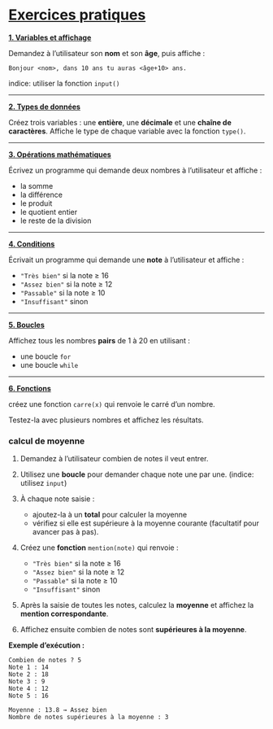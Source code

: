 # <u>Exercices pratiques</u>

**<u>1. Variables et affichage**</u>

Demandez à l’utilisateur son **nom** et son **âge**, puis affiche :

```
Bonjour <nom>, dans 10 ans tu auras <âge+10> ans.
```

indice: utiliser la fonction `input()`

---

**<u>2. Types de données**</u>

Créez trois variables : une **entière**, une **décimale** et une **chaîne de caractères**.
Affiche le type de chaque variable avec la fonction `type()`.

---

**<u>3. Opérations mathématiques**</u>

Écrivez un programme qui demande deux nombres à l’utilisateur et affiche :

* la somme
* la différence
* le produit
* le quotient entier
* le reste de la division

---

**<u>4. Conditions**</u>

Écrivait un programme qui demande une **note** à l’utilisateur et affiche :

* `"Très bien"` si la note ≥ 16
* `"Assez bien"` si la note ≥ 12
* `"Passable"` si la note ≥ 10
* `"Insuffisant"` sinon

---

**<u>5. Boucles**</u>

Affichez tous les nombres **pairs** de 1 à 20 en utilisant :

* une boucle `for`
* une boucle `while`

---

**<u>6. Fonctions**</u>

créez une fonction `carre(x)` qui renvoie le carré d’un nombre.

Testez-la avec plusieurs nombres et affichez les résultats.

### calcul de moyenne

1. Demandez à l’utilisateur combien de notes il veut entrer.
2. Utilisez une **boucle** pour demander chaque note une par une. (indice: utilisez `input`)
3. À chaque note saisie :

   * ajoutez-la à un **total** pour calculer la moyenne
   * vérifiez si elle est supérieure à la moyenne courante (facultatif pour avancer pas à pas).

4. Créez une **fonction** `mention(note)` qui renvoie :

   * `"Très bien"` si la note ≥ 16
   * `"Assez bien"` si la note ≥ 12
   * `"Passable"` si la note ≥ 10
   * `"Insuffisant"` sinon

5. Après la saisie de toutes les notes, calculez la **moyenne** et affichez la **mention correspondante**.

6. Affichez ensuite combien de notes sont **supérieures à la moyenne**.

**Exemple d’exécution :**

```
Combien de notes ? 5
Note 1 : 14
Note 2 : 18
Note 3 : 9
Note 4 : 12
Note 5 : 16

Moyenne : 13.8 → Assez bien
Nombre de notes supérieures à la moyenne : 3
```
